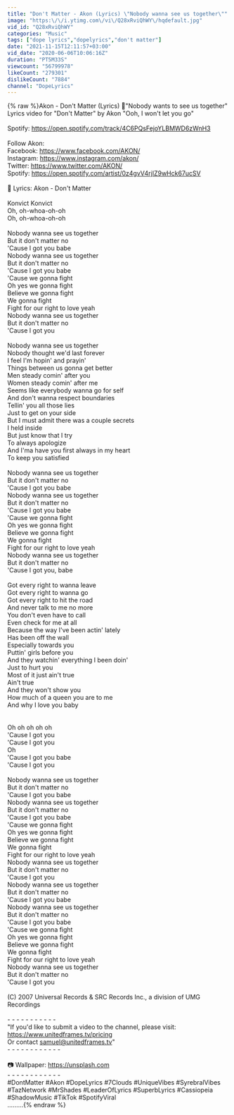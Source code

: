 ```yaml
---
title: "Don't Matter - Akon (Lyrics) \"Nobody wanna see us together\""
image: "https:\/\/i.ytimg.com\/vi\/Q28xRviQhWY\/hqdefault.jpg"
vid_id: "Q28xRviQhWY"
categories: "Music"
tags: ["dope lyrics","dopelyrics","don't matter"]
date: "2021-11-15T12:11:57+03:00"
vid_date: "2020-06-06T10:06:16Z"
duration: "PT5M33S"
viewcount: "56799978"
likeCount: "279301"
dislikeCount: "7884"
channel: "DopeLyrics"
---
```

{% raw %}Akon - Don't Matter (Lyrics) 🎵&quot;Nobody wants to see us together&quot;<br />Lyrics video for &quot;Don't Matter&quot; by Akon &quot;Ooh, I won't let you go&quot;<br /><br />Spotify: <a rel="nofollow" target="blank" href="https://open.spotify.com/track/4C6PQsFejoYLBMWD6zWnH3">https://open.spotify.com/track/4C6PQsFejoYLBMWD6zWnH3</a><br /><br />Follow Akon:<br />Facebook: <a rel="nofollow" target="blank" href="https://www.facebook.com/AKON/">https://www.facebook.com/AKON/</a><br />Instagram: <a rel="nofollow" target="blank" href="https://www.instagram.com/akon/">https://www.instagram.com/akon/</a><br />Twitter: <a rel="nofollow" target="blank" href="https://www.twitter.com/AKON/">https://www.twitter.com/AKON/</a><br />Spotify: <a rel="nofollow" target="blank" href="https://open.spotify.com/artist/0z4gvV4rjIZ9wHck67ucSV">https://open.spotify.com/artist/0z4gvV4rjIZ9wHck67ucSV</a><br /><br />🎤 Lyrics: Akon - Don't Matter<br /><br />Konvict Konvict<br />Oh, oh-whoa-oh-oh<br />Oh, oh-whoa-oh-oh<br /><br />Nobody wanna see us together<br />But it don't matter no<br />'Cause I got you babe<br />Nobody wanna see us together<br />But it don't matter no<br />'Cause I got you babe<br />'Cause we gonna fight<br />Oh yes we gonna fight<br />Believe we gonna fight<br />We gonna fight<br />Fight for our right to love yeah<br />Nobody wanna see us together<br />But it don't matter no<br />'Cause I got you<br /><br />Nobody wanna see us together<br />Nobody thought we'd last forever<br />I feel I'm hopin' and prayin'<br />Things between us gonna get better<br />Men steady comin' after you<br />Women steady comin' after me<br />Seems like everybody wanna go for self<br />And don't wanna respect boundaries<br />Tellin' you all those lies<br />Just to get on your side<br />But I must admit there was a couple secrets<br />I held inside<br />But just know that I try<br />To always apologize<br />And I'ma have you first always in my heart<br />To keep you satisfied<br /><br />Nobody wanna see us together<br />But it don't matter no<br />'Cause I got you babe<br />Nobody wanna see us together<br />But it don't matter no<br />'Cause I got you babe<br />'Cause we gonna fight<br />Oh yes we gonna fight<br />Believe we gonna fight<br />We gonna fight<br />Fight for our right to love yeah<br />Nobody wanna see us together<br />But it don't matter no<br />'Cause I got you, babe<br /><br />Got every right to wanna leave<br />Got every right to wanna go<br />Got every right to hit the road<br />And never talk to me no more<br />You don't even have to call<br />Even check for me at all<br />Because the way I've been actin' lately<br />Has been off the wall<br />Especially towards you<br />Puttin' girls before you<br />And they watchin' everything I been doin'<br />Just to hurt you<br />Most of it just ain't true<br />Ain't true<br />And they won't show you<br />How much of a queen you are to me<br />And why I love you baby<br /><br /><br />Oh oh oh oh oh<br />'Cause I got you<br />'Cause I got you<br />Oh<br />'Cause I got you babe<br />'Cause I got you<br /><br />Nobody wanna see us together<br />But it don't matter no<br />'Cause I got you babe<br />Nobody wanna see us together<br />But it don't matter no<br />'Cause I got you babe<br />'Cause we gonna fight<br />Oh yes we gonna fight<br />Believe we gonna fight<br />We gonna fight<br />Fight for our right to love yeah<br />Nobody wanna see us together<br />But it don't matter no<br />'Cause I got you<br />Nobody wanna see us together<br />But it don't matter no<br />'Cause I got you babe<br />Nobody wanna see us together<br />But it don't matter no<br />'Cause I got you babe<br />'Cause we gonna fight<br />Oh yes we gonna fight<br />Believe we gonna fight<br />We gonna fight<br />Fight for our right to love yeah<br />Nobody wanna see us together<br />But it don't matter no<br />'Cause I got you<br /><br />(C) 2007 Universal Records &amp; SRC Records Inc., a division of UMG  Recordings<br /><br />- - - - - - - - - - -<br />&quot;If you'd like to submit a video to the channel, please visit: <a rel="nofollow" target="blank" href="https://www.unitedframes.tv/pricing">https://www.unitedframes.tv/pricing</a><br />Or contact samuel@unitedframes.tv&quot;<br />- - - - - - - - - - - -<br /><br />📷 Wallpaper: <a rel="nofollow" target="blank" href="https://unsplash.com">https://unsplash.com</a><br />- - - - - - - - - - - -<br />#DontMatter #Akon #DopeLyrics #7Clouds #UniqueVibes #SyrebralVibes #TazNetwork #MrShades #LeaderOfLyrics #SuperbLyrics #Cassiopeia #ShadowMusic #TikTok #SpotifyViral <br />.........{% endraw %}
